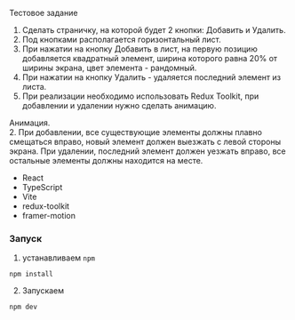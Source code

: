 Тестовое задание 

1. Сделать страничку, на которой будет 2 кнопки: Добавить и Удалить.    
2. Под кнопками располагается горизонтальный лист.     
3. При нажатии на кнопку Добавить в лист, на первую позицию добавляется квадратный элемент, ширина которого равна 20% от ширины экрана, цвет элемента - рандомный.    
4. При нажатии на кнопку Удалить - удаляется последний элемент из листа.    
5. При реализации необходимо использовать Redux Toolkit, при добавлении и удалении нужно сделать анимацию.


Анимация.    
2. При добавлении, все существующие элементы должны плавно смещаться вправо, новый элемент должен выезжать с левой стороны экрана. При удалении, последний элемент должен уезжать вправо, все остальные элементы должны находится на месте.

- React 
- TypeScript
- Vite
- redux-toolkit
- framer-motion



### Запуск

1. устанавливаем `npm`
```
npm install
```

2. Запускаем
```
npm dev
```
